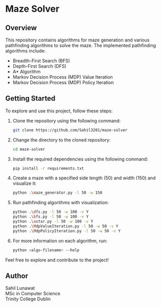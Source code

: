 # Maze Solver

## Overview

This repository contains algorithms for maze generation and various pathfinding algorithms to solve the maze. The implemented pathfinding algorithms include:

- Breadth-First Search (BFS)
- Depth-First Search (DFS)
- A* Algorithm
- Markov Decision Process (MDP) Value Iteration
- Markov Decision Process (MDP) Policy Iteration

## Getting Started

To explore and use this project, follow these steps:

1. Clone the repository using the following command:
    ```bash
    git clone https://github.com/Sahil3201/maze-solver
    ```

2. Change the directory to the cloned repository:
    ```bash
    cd maze-solver
    ```

3. Install the required dependencies using the following command:
    ```bash
    pip install -r requirements.txt
    ```

4. Create a maze with a specified side length (50) and width (150) and visualize it:
    ```bash
    python .\maze_generator.py -l 50 -w 150
    ```

5. Run pathfinding algorithms with visualization:
    ```bash
    python .\dfs.py -l 50 -w 100 -v Y
    python .\bfs.py -l 50 -w 100 -v Y
    python .\astar.py -l 50 -w 100 -v Y
    python .\MdpValueIteration.py -l 50 -w 50 -v Y
    python .\MdpPolicyIteration.py -l 50 -w 50 -v Y
    ```

6. For more information on each algorithm, run:
    ```bash
    python <algo-filename> --help
    ```

Feel free to explore and contribute to the project!

## Author

Sahil Lunawat<br>
MSc in Computer Science<br>
Trinity College Dublin
